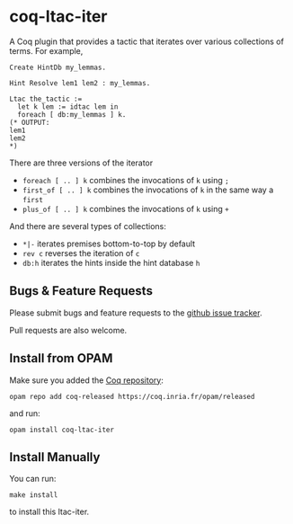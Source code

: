 coq-ltac-iter
=============

A Coq plugin that provides a tactic that iterates over various collections of terms. For example,

```
Create HintDb my_lemmas.

Hint Resolve lem1 lem2 : my_lemmas.

Ltac the_tactic :=
  let k lem := idtac lem in
  foreach [ db:my_lemmas ] k.
(* OUTPUT:
lem1
lem2
*)
```

There are three versions of the iterator

- ```foreach [ .. ] k``` combines the invocations of ```k``` using ```;```
- ```first_of [ .. ] k``` combines the invocations of ```k``` in the same way a ```first```
- ```plus_of [ .. ] k``` combines the invocations of ```k``` using ```+```

And there are several types of collections:

- ```*|-``` iterates premises bottom-to-top by default
- ```rev c``` reverses the iteration of ```c```
- ```db:h``` iterates the hints inside the hint database ```h```

Bugs & Feature Requests
-----------------------
Please submit bugs and feature requests to the [github issue tracker](https://github.com/gmalecha/coq-ltac-iter/issues).

Pull requests are also welcome.

Install from OPAM
-----------------
Make sure you added the [Coq repository](coq.io/opam/):

    opam repo add coq-released https://coq.inria.fr/opam/released

and run:

    opam install coq-ltac-iter

Install Manually
----------------
You can run:

    make install

to install this ltac-iter.
